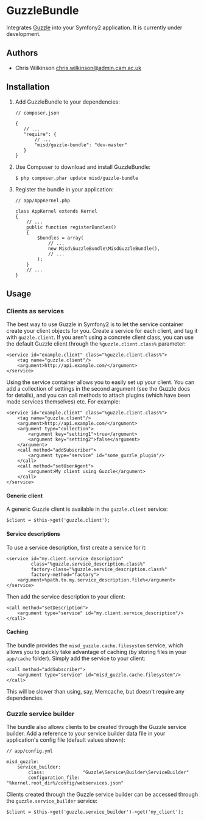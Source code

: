 GuzzleBundle
============

Integrates [Guzzle](http://guzzlephp.org/) into your Symfony2 application. It is currently under development.

Authors
-------

* Chris Wilkinson <chris.wilkinson@admin.cam.ac.uk>

Installation
------------

 1. Add GuzzleBundle to your dependencies:

        // composer.json

        {
           // ...
           "require": {
               // ...
               "misd/guzzle-bundle": "dev-master"
           }
        }

 2. Use Composer to download and install GuzzleBundle:

        $ php composer.phar update misd/guzzle-bundle

 3. Register the bundle in your application:

        // app/AppKernel.php

        class AppKernel extends Kernel
        {
            // ...
            public function registerBundles()
            {
                $bundles = array(
                    // ...
                    new Misd\GuzzleBundle\MisdGuzzleBundle(),
                    // ...
                );
            }
            // ...
        }

Usage
-----

### Clients as services

The best way to use Guzzle in Symfony2 is to let the service container create your client objects for you. Create a service for each client, and tag it with `guzzle.client`. If you aren't using a concrete client class, you can use the default Guzzle client through the `%guzzle.client.class%` parameter:

    <service id="example.client" class="%guzzle.client.class%">
        <tag name="guzzle.client"/>
        <argument>http://api.example.com/</argument>
    </service>

Using the service container allows you to easily set up your client. You can add a collection of settings in the second argument (see the Guzzle docs for details), and you can call methods to attach plugins (which have been made services themselves) etc. For example:

    <service id="example.client" class="%guzzle.client.class%">
        <tag name="guzzle.client"/>
        <argument>http://api.example.com/</argument>
        <argument type="collection">
            <argument key="setting1">true</argument>
            <argument key="setting2">false</argument>
        </argument>
        <call method="addSubscriber">
            <argument type="service" id="some_guzzle_plugin"/>
        </call>
        <call method="setUserAgent">
            <argument>My client using Guzzle</argument>
        </call>
    </service>

#### Generic client

A generic Guzzle client is available in the `guzzle.client` service:

    $client = $this->get('guzzle.client');

#### Service descriptions

To use a service description, first create a service for it:

    <service id="my.client.service_description"
             class="%guzzle.service_description.class%"
             factory-class="%guzzle.service_description.class%"
             factory-method="factory">
        <argument>%path.to.my.service_description.file%</argument>
    </service>

Then add the service description to your client:

    <call method="setDescription">
        <argument type="service" id="my.client.service_description"/>
    </call>

#### Caching

The bundle provides the `misd_guzzle.cache.filesystem` service, which allows you to quickly take advantage of caching (by storing files in your `app/cache` folder). Simply add the service to your client:

    <call method="addSubscriber">
        <argument type="service" id="misd_guzzle.cache.filesystem"/>
    </call>

This will be slower than using, say, Memcache, but doesn't require any dependencies.

### Guzzle service builder

The bundle also allows clients to be created through the Guzzle service builder. Add a reference to your service builder data file in your application's config file (default values shown):

    // app/config.yml

    misd_guzzle:
        service_builder:
            class:              "Guzzle\Service\Builder\ServiceBuilder"
            configuration_file: "%kernel.root_dir%/config/webservices.json"

Clients created through the Guzzle service builder can be accessed through the `guzzle.service_builder` service:

    $client = $this->get('guzzle.service_builder')->get('my_client');